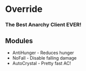 # Override
### The Best Anarchy Client EVER!

## Modules
* AntiHunger - Reduces hunger
* NoFall - Disable falling damage
* AutoCrystal - Pretty fast AC! 
